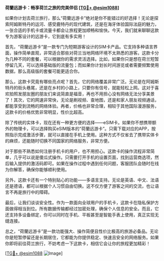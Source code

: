 **荷蘭远游卡：畅享荷兰之旅的完美伴侣 [[TG💪+ @esim1088](https://t.me/s/esim1088)]**

如果你计划去荷兰旅行，那么“荷蘭远游卡”绝对是你不能错过的好选择！无论是探索阿姆斯特丹的运河、感受鹿特丹的现代建筑，还是在海牙体验国际法庭的魅力，一张合适的手机卡或流量卡都会让旅程更加顺畅和愉快。今天，我们就来聊聊这款专为游客设计的远游卡，它到底有多实用！

首先，“荷蘭远游卡”是一款专门为短期游客设计的SIM卡产品。它支持多种语言界面，操作简单直观，非常适合那些对荷兰当地网络环境不太熟悉的游客。这款卡分为几种不同的套餐，可以根据你的需求灵活选择。比如，如果你只是想在荷兰短暂停留几天，可以选择基础版的流量包；而如果你计划长时间游览或者需要频繁使用数据，那么高级版的套餐可能更适合你。

那么，这款卡究竟有哪些亮点呢？首先，它的网络覆盖非常广泛。无论是在阿姆斯特丹的街头巷尾，还是在乡村的小路上，只要你有信号，就能轻松上网。这对于喜欢拍照发朋友圈的朋友们来说简直是福音，再也不用担心没有网络无法分享美景了！其次，它的网速非常快，无论是刷视频、查地图，还是和家人朋友视频通话，都能享受到流畅的网络体验。再者，价格也非常合理，相较于其他国际漫游服务，这款卡的价格优势非常明显，性价比超高。

除了传统的实体卡，现在还有一种更方便的选择——eSIM卡。如果你不想携带额外的物理卡，可以选择购买eSIM版本的“荷蘭远游卡”。只需下载对应的APP，按照指示完成激活步骤，就可以直接在手机上使用。这种方式不仅省去了携带实体卡的麻烦，还能随时切换不同国家的网络服务，非常方便。

对于那些不熟悉如何注册手机卡的用户，也不用担心。这款卡的操作流程非常简单，几乎可以说是傻瓜式操作。只需要打开手机的设置页面，找到运营商选项，然后输入提供的激活码即可。如果在操作过程中遇到任何问题，客服团队会随时在线为你解答，确保你能够顺利使用。

另外，这款卡还有一个特别贴心的功能——多语言支持。无论是英语、中文、法语还是德语，都可以根据个人习惯自由切换。这不仅方便了游客之间的交流，也让语言不再是旅行中的障碍。

最后，让我们谈谈安全性。作为一款面向全球用户的手机卡，这款卡在隐私保护方面做得相当到位。所有数据传输都经过加密处理，确保个人信息的安全。而且，它还支持多设备绑定，你可以同时在手机、平板甚至是智能手表上使用，真正实现无缝连接。

总之，“荷蘭远游卡”是一款功能强大、操作简便且性价比极高的旅游必备品。无论你是短暂停留还是长期居住，它都能为你提供稳定、快速且安全的网络服务。如果你即将前往荷兰旅行，不妨考虑一下这款卡，相信它会让你的旅程更加精彩！

[[TG💪+ @esim1088](https://t.me/s/esim1088) ![Image](https://i.postimg.cc/4NQfJmqS/Snipaste-2025-05-13-00-14-12.png)]